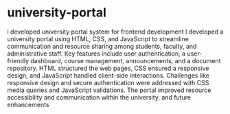 # university-portal
i developed university portal system for frontend development
I developed a university portal using HTML, CSS, and JavaScript to streamline communication and resource sharing among students, faculty, and administrative staff. Key features include user authentication, a user-friendly dashboard, course management, announcements, and a document repository. HTML structured the web pages, CSS ensured a responsive design, and JavaScript handled client-side interactions. Challenges like responsive design and secure authentication were addressed with CSS media queries and JavaScript validations. The portal improved resource accessibility and communication within the university, and future enhancements

